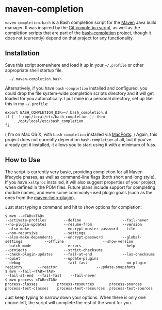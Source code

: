 maven-completion
================

`maven-completion.bash` is a Bash completion script for the [Maven](http://maven.apache.org) Java build manager.  It was inspired by the [Git completion script](http://repo.or.cz/w/git.git/blob_plain/1958e5be90be7bba3037b8a7853f0fb64f24fc09:/contrib/completion/git-completion.bash), as well as the completion scripts that are part of the [bash-completion](http://bash-completion.alioth.debian.org/) project, though it does not (currently) depend on that project for any functionality.

Installation
------------

Save this script somewhere and load it up in your `~/.profile` or other appropriate shell startup file:

	. ~/.maven-completion.bash

Alternatively, if you have `bash-completion` installed and configured, you could drop the file system-wide completion scripts directory and it will get loaded for you automatically.  I put mine in a personal directory, set up like this in my `~/.profile`:

    export BASH_COMPLETION_DIR=~/.bash_completion.d
    if [ -f /opt/local/etc/bash_completion ]; then
        . /opt/local/etc/bash_completion
    fi
( I'm on Mac OS X, with `bash-completion` installed via [MacPorts](http://trac.macports.org/wiki/howto/bash-completion). )  Again, this project does not currently depend on `bash-completion` at all, but if you've already got it installed, it allows you to start using it with a minimum of fuss.

How to Use
----------

The script is currently very basic, providing completion for all Maven lifecycle phases, as well as command-line flags (both short and long style).  If you have `xsltproc` installed, it will also suggest properties of your project, when defined in the POM files.  Future plans include support for completing module names, and even some commonly-used plugin goals (such as the ones from the [maven-help-plugin](http://maven.apache.org/plugins/maven-help-plugin/)).

Just start typing a command and hit <TAB><TAB> to show options for completion:

    $ mvn --<TAB><TAB>
    --activate-profiles        --define                   --fail-never               --no-plugin-updates        --resume-from              --version
    --also-make                --encrypt-master-password  --file                     --non-recursive            --settings
    --also-make-dependents     --encrypt-password         --global-settings          --offline                  --show-version
    --batch-mode               --errors                   --help                     --projects                 --strict-checksums
    --check-plugin-updates     --fail-at-end              --lax-checksums            --quiet                    --update-plugins
    --debug                    --fail-fast                --no-plugin-registry       --reactor                  --update-snapshots
    $ mvn --fail-<TAB><TAB>
    --fail-at-end  --fail-fast    --fail-never
    $ mvn process-<TAB><TAB>
    process-classes         process-resources       process-sources         process-test-classes    process-test-resources  process-test-sources

Just keep typing to narrow down your options.  When there is only one choice left, the script will complete the rest of the word for you.